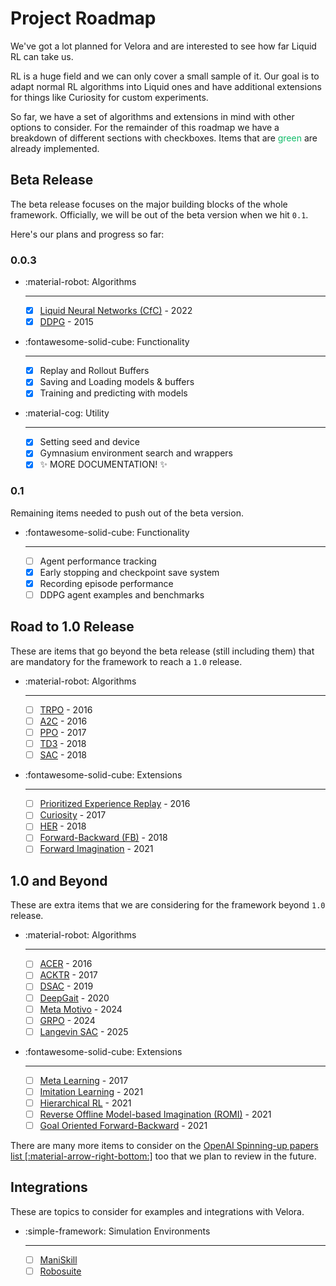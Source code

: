 # Project Roadmap

We've got a lot planned for Velora and are interested to see how far Liquid RL can take us.

RL is a huge field and we can only cover a small sample of it. Our goal is to adapt normal RL algorithms into Liquid ones and have additional extensions for things like Curiosity for custom experiments.

So far, we have a set of algorithms and extensions in mind with other options to consider. For the remainder of this roadmap we have a breakdown of different sections with checkboxes. Items that are <span style="color: #0FBB68;">green</span> are already implemented.

## Beta Release

The beta release focuses on the major building blocks of the whole framework. Officially, we will be out of the beta version when we hit `0.1`.

Here's our plans and progress so far:

### 0.0.3

<div class="grid cards" markdown>

- :material-robot: Algorithms

    ---

    - [x] [Liquid Neural Networks (CfC)](https://www.nature.com/articles/s42256-022-00556-7) - 2022
    - [x] [DDPG](https://arxiv.org/abs/1509.02971) - 2015

- :fontawesome-solid-cube: Functionality

    ---

    - [x] Replay and Rollout Buffers
    - [x] Saving and Loading models & buffers
    - [x] Training and predicting with models

</div>

<div class="grid cards" markdown>

- :material-cog: Utility

    ---

    - [x] Setting seed and device
    - [x] Gymnasium environment search and wrappers
    - [x] ✨ MORE DOCUMENTATION! ✨

</div>

### 0.1

Remaining items needed to push out of the beta version.

<div class="grid cards" markdown>

- :fontawesome-solid-cube: Functionality

    ---

    - [ ] Agent performance tracking
    - [x] Early stopping and checkpoint save system
    - [x] Recording episode performance
    - [ ] DDPG agent examples and benchmarks

</div>

## Road to 1.0 Release

These are items that go beyond the beta release (still including them) that are mandatory for the framework to reach a `1.0` release.

<div class="grid cards" markdown>

- :material-robot: Algorithms

    ---

    - [ ] [TRPO](https://arxiv.org/abs/1502.05477) - 2016
    - [ ] [A2C](https://arxiv.org/abs/1602.01783) - 2016
    - [ ] [PPO](https://arxiv.org/abs/1707.06347) - 2017
    - [ ] [TD3](https://arxiv.org/abs/1802.09477v3) - 2018
    - [ ] [SAC](https://arxiv.org/abs/1801.01290) - 2018

- :fontawesome-solid-cube: Extensions

    ---

    - [ ] [Prioritized Experience Replay](https://arxiv.org/abs/1511.05952) - 2016
    - [ ] [Curiosity](https://arxiv.org/abs/1705.05363) - 2017
    - [ ] [HER](https://arxiv.org/abs/1707.01495) - 2018
    - [ ] [Forward-Backward (FB)](https://arxiv.org/abs/1803.10227) - 2018
    - [ ] [Forward Imagination](https://arxiv.org/abs/2110.00188) - 2021

</div>

## 1.0 and Beyond

These are extra items that we are considering for the framework beyond `1.0` release.

<div class="grid cards" markdown>

- :material-robot: Algorithms

    ---

    - [ ] [ACER](https://arxiv.org/abs/1611.01224) - 2016
    - [ ] [ACKTR](https://arxiv.org/abs/1708.05144) - 2017
    - [ ] [DSAC](https://arxiv.org/abs/2004.14547) - 2019
    - [ ] [DeepGait](https://arxiv.org/abs/1909.08399) - 2020
    - [ ] [Meta Motivo](https://metamotivo.metademolab.com/) - 2024
    - [ ] [GRPO](https://arxiv.org/abs/2402.03300) - 2024
    - [ ] [Langevin SAC](https://openreview.net/forum?id=FvQsk3la17) - 2025

- :fontawesome-solid-cube: Extensions

    ---

    - [ ] [Meta Learning](https://arxiv.org/abs/1611.05763) - 2017
    - [ ] [Imitation Learning](https://arxiv.org/abs/2108.04763) - 2021
    - [ ] [Hierarchical RL](https://arxiv.org/abs/2101.06521) - 2021
    - [ ] [Reverse Offline Model-based Imagination (ROMI)](https://arxiv.org/abs/2110.00188) - 2021
    - [ ] [Goal Oriented Forward-Backward](https://arxiv.org/abs/2103.07945) - 2021

</div>

There are many more items to consider on the [OpenAI Spinning-up papers list [:material-arrow-right-bottom:]](https://spinningup.openai.com/en/latest/spinningup/keypapers.html#a-intrinsic-motivation) too that we plan to review in the future.

## Integrations

These are topics to consider for examples and integrations with Velora.

<div class="grid cards" markdown>

- :simple-framework: Simulation Environments

    ---

    - [ ] [ManiSkill](https://www.maniskill.ai/)
    - [ ] [Robosuite](https://robosuite.ai/docs/overview.html)

</div>

